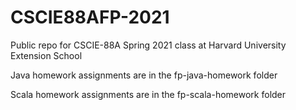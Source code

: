 # CSCIE88AFP-2021
Public repo for CSCIE-88A Spring 2021 class at Harvard University Extension School 

Java homework assignments are in the fp-java-homework folder

Scala homework assignments are in the fp-scala-homework folder
